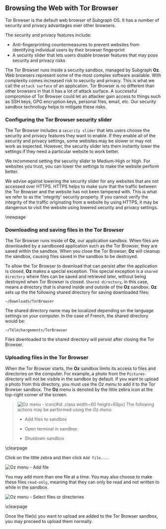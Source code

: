 ## Browsing the Web with Tor Browser

Tor Browser is the default web browser of Subgraph OS. It has a number of 
security and privacy advantages over other browsers. 

The security and privacy features include:

* Anti-fingerprinting countermeasures to prevent websites from identifying
individual users by their browser fingerprint
* A security slider that lets users disable browser features that may pose 
security and privacy risks

The Tor Browser runs inside a security sandbox, managed by Subgraph **Oz**. Web
browsers represent some of the most complex software available. With complexity
comes increased risk to security and privacy. This is what we call the `attack
surface` of an application. Tor Browser is no different than other browsers in
that it has a lot of attack surface. A successful compromise of Tor Browser 
could let an attacker gain access to things such as SSH keys, GPG encryption
keys, personal files, email, etc. Our security sandbox technology helps to 
mitigate these risks.

### Configuring the Tor Browser security slider

The Tor Browser includes a `security slider` that lets users choose the security
and privacy features they want to enable. If they enable all of the security and 
privacy settings, some websites may be slower or may not work as expected. 
However, the security slider lets them instantly lower the settings if they need 
a particular website to work better. 

We recommend setting the security slider to Medium-High or High. For websites
you trust, you can lower the settings to make the website perform better. 

We advise against lowering the security slider for any websites that are not
accessed over HTTPS. HTTPS helps to make sure that the traffic between the Tor
Browser and the website has not been tampered with. This is what we refer to
as the 'integrity' security property. If you cannot verify the integrity of
the traffic originating from a website by using HTTPS, it may be dangerous to 
visit the website using lowered security and privacy settings.

\newpage

### Downloading and saving files in the Tor Browser

The Tor Browser runs inside of **Oz**, our application sandbox. When files are 
downloaded by a sandboxed application such as the Tor Browser, they are saved 
within the sandbox. When you close the Tor Browser, **Oz** will cleanup the 
sandbox, causing files saved in the sandbox to be destroyed. 

To allow the Tor Browser to download that can persist after the application is 
closed, **Oz** makes a special exception. This special exception is a `shared
directory` where files can be saved and retrieved later, without being destroyed 
when Tor Browser is closed. `Shared directory`, in this case, means a directory
that is shared inside and outside of the **Oz** sandbox. **Oz** sets up the the 
following shared directory for saving downloaded files:
```
~/Downloads/TorBrowser

```

The shared directory name may be localized depending on the language settings
on your computer. In the case of French, the shared directory would be:
```
~/Téléchargements/TorBrowser
```

Files downloaded to the shared directory will persist after closing the
Tor Browser.

### Uploading files in the Tor Browser

When the Tor Browser starts, the **Oz** sandbox limits its access to files and
directories on the computer. For example, a photo from the `Pictures` directory
will not be visible in the sandbox by default. If you want to upload a photo
from this directory, you must use the *Oz menu* to add it to the Tor Browser
sandbox. The **Oz** menu is denoted by the little zebra icon at the top-right 
corner of the screen.

> ![Oz menu - icon](static/images/oz_menu_zebra.png){#id .class width=60 height=60px}
> The following actions may be performed using the *Oz menu*:
>
> - Add files to sandbox
>
> - Open terminal in sandbox
>
> - Shutdown sandbox

\clearpage

Click on the little zebra and then click `Add file...`.  

![Oz menu - Add file](static/images/oz_menu_addfiles_menu.png)

You may add more than one file at a time. You may
also choose to make these files `read-only`, meaning that they can only be 
read and not written to while in the sandbox.

![Oz menu - Select files or directories](static/images/oz_menu_addfiles_prompt.png)

\clearpage

Once the file(s) you want to upload are added to the Tor Browser sandbox, you
may proceed to upload them normally.


